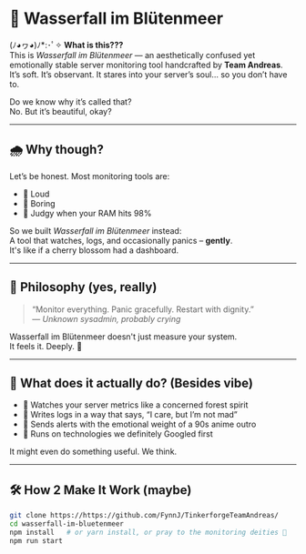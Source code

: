 # 🌸 Wasserfall im Blütenmeer

(ﾉ◕ヮ◕)ﾉ*:･ﾟ✧ **What is this???**  
This is *Wasserfall im Blütenmeer* — an aesthetically confused yet emotionally stable server monitoring tool handcrafted by **Team Andreas**.  
It’s soft. It’s observant. It stares into your server’s soul... so you don’t have to.

Do we know why it’s called that?  
No. But it’s beautiful, okay?

---

## 🌧️ Why though?

Let’s be honest. Most monitoring tools are:

- 🚫 Loud  
- 🚫 Boring  
- 🚫 Judgy when your RAM hits 98%

So we built *Wasserfall im Blütenmeer* instead:  
A tool that watches, logs, and occasionally panics – **gently**.  
It's like if a cherry blossom had a dashboard.

---

## 🌼 Philosophy (yes, really)

> “Monitor everything. Panic gracefully. Restart with dignity.”  
> — *Unknown sysadmin, probably crying*

Wasserfall im Blütenmeer doesn't just measure your system.  
It feels it. Deeply. 💫

---

## 💫 What does it actually do? (Besides vibe)

- 👀 Watches your server metrics like a concerned forest spirit  
- 📜 Writes logs in a way that says, “I care, but I’m not mad”  
- 🌸 Sends alerts with the emotional weight of a 90s anime outro  
- 🤖 Runs on technologies we definitely Googled first

It might even do something useful. We think.

---

## 🛠️ How 2 Make It Work (maybe)

```bash
git clone https://https://github.com/FynnJ/TinkerforgeTeamAndreas/
cd wasserfall-im-bluetenmeer  
npm install   # or yarn install, or pray to the monitoring deities 🙏  
npm run start

